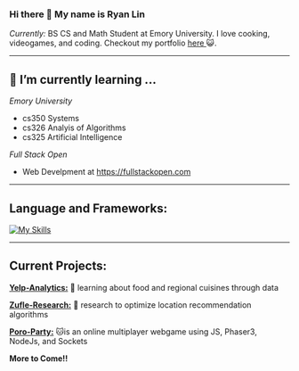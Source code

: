 ### Hi there 👋 My name is Ryan Lin

 <i>Currently:</i> BS CS and Math Student at Emory University. I love cooking, videogames, and coding. Checkout my portfolio  <a href="https://rlyn122.github.io/portfolio/"> here </a> 😺.

------ 
<h2>🌱 I’m currently learning ...</h2>

_Emory University_
  - cs350 Systems
  - cs326 Analyis of Algorithms
  - cs325 Artificial Intelligence

_Full Stack Open_
  - Web Develpment at https://fullstackopen.com

------

<h2>Language and Frameworks:</h2>

[![My Skills](https://skillicons.dev/icons?i=js,html,css,c,java,js,py,mysql,mongodb,r)](https://skillicons.dev)

------

<h2> Current Projects: </h2>

__[Yelp-Analytics:](https://github.com/rlyn122/YelpAnalytics)__  🍔 learning about food and regional cuisines through data

__[Zufle-Research:](https://github.com/rlyn122/Zufle-Research)__ 🔭 research to optimize location recommendation algorithms

__[Poro-Party:](https://github.com/rlyn122/Poro-Party)__     🐱is an online multiplayer webgame using JS, Phaser3, NodeJs, and Sockets


__More to Come!!__

<!--
**rlyn122/rlyn122** is a ✨ _special_ ✨ repository because its `README.md` (this file) appears on your GitHub profile.

Here are some ideas to get you started:

- 🔭 I’m currently working on ...
- 🌱 I’m currently learning ...
- 👯 I’m looking to collaborate on ...
- 🤔 I’m looking for help with ...
- 💬 Ask me about ...
- 📫 How to reach me: ...
- 😄 Pronouns: ...
- ⚡ Fun fact: ...
-->
